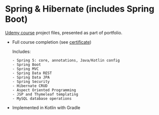 # Spring & Hibernate (includes Spring Boot)
[Udemy course](https://www.udemy.com/course/spring-hibernate-tutorial/) project files, presented as part of portfolio.
  - Full course completion (see [certificate](https://github.com/ThijsBoehme/portfolio-spring-hibernate-udemy/blob/main/Certificate%20of%20Completion.jpg))
    
    Includes:
    
        - Spring 5: core, annotations, Java/Kotlin config
        - Spring Boot
        - Spring MVC
        - Spring Data REST
        - Spring Data JPA
        - Spring Security
        - Hibernate CRUD
        - Aspect Oriented Programming
        - JSP and Thymeleaf templating
        - MySQL database operations
  - Implemented in Kotlin with Gradle
